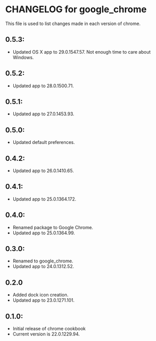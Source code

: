 # CHANGELOG for google_chrome

This file is used to list changes made in each version of chrome.

## 0.5.3:

* Updated OS X app to 29.0.1547.57.  Not enough time to care about Windows.

## 0.5.2:

* Updated app to 28.0.1500.71.

## 0.5.1: 

* Updated app to 27.0.1453.93.

## 0.5.0:

* Updated default preferences.

## 0.4.2:

* Updated app to 26.0.1410.65.

## 0.4.1:

* Updated app to 25.0.1364.172.

## 0.4.0:
* Renamed package to Google Chrome.
* Updated app to 25.0.1364.99.

## 0.3.0:

* Renamed to google_chrome.
* Updated app to 24.0.1312.52.

## 0.2.0

* Added dock icon creation.
* Updated app to 23.0.1271.101.

## 0.1.0:

* Initial release of chrome cookbook
* Current version is 22.0.1229.94.
